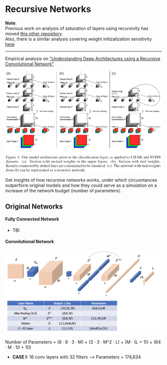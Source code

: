 # Recursive Networks

**Note**:  
Previous work on analysis of saturation of layers using recursivity has moved [this other repository][saturation].  
Also, there is a similar analysis covering weight initizalization sensitivity [here][initialization]

---

Empirical analysis on ["Understanding Deep Architectures using a Recursive Convolutional Network"][paper]   

![recursive][recursive_img]

Get insights of how recursive networks works, under which circusntances outperform original models and how they could serve as a simulation on a increase of the network budget (number of parameters).   

## Original Networks

#### Fully Connected Network
- TBI  

#### Convolutional Network
![untied][untied_model]

Number of Parameters = (8 · 8 · 3 · M) + (3 · 3 · M^2 · L) + (M · (L + 1)) + (64 · M · 10 + 10)

- **CASE I:** 16 conv layers with 32 filters --> Parameters = 174,634

[saturation]: https://github.com/PabloRR100/Distilling-Deep-Networks.git
[initialization]: https://github.com/PabloRR100/NN_Initialization_Sensitivity.git

[recursive_img]: ./images/recursive.png
[recursiveanalysis]: ./images/recursive_h2_w4.png
[untied_model]: images/untied_model.png
[paper]: https://arxiv.org/abs/1312.1847
